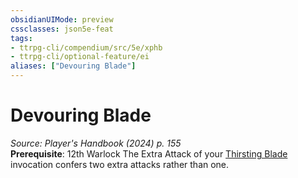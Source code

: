 ```yaml
---
obsidianUIMode: preview
cssclasses: json5e-feat
tags:
- ttrpg-cli/compendium/src/5e/xphb
- ttrpg-cli/optional-feature/ei
aliases: ["Devouring Blade"]
---
```

# Devouring Blade
*Source: Player's Handbook (2024) p. 155*  
**Prerequisite**: 12th Warlock
The Extra Attack of your [Thirsting Blade](Misc%20Files/CLI/compendium/optional-features/thirsting-blade-xphb.md) invocation confers two extra attacks rather than one.